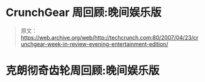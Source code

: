# CrunchGear 周回顾:晚间娱乐版 

> 原文：<https://web.archive.org/web/http://techcrunch.com:80/2007/04/23/crunchgear-week-in-review-evening-entertainment-edition/>

# 克朗彻奇齿轮周回顾:晚间娱乐版